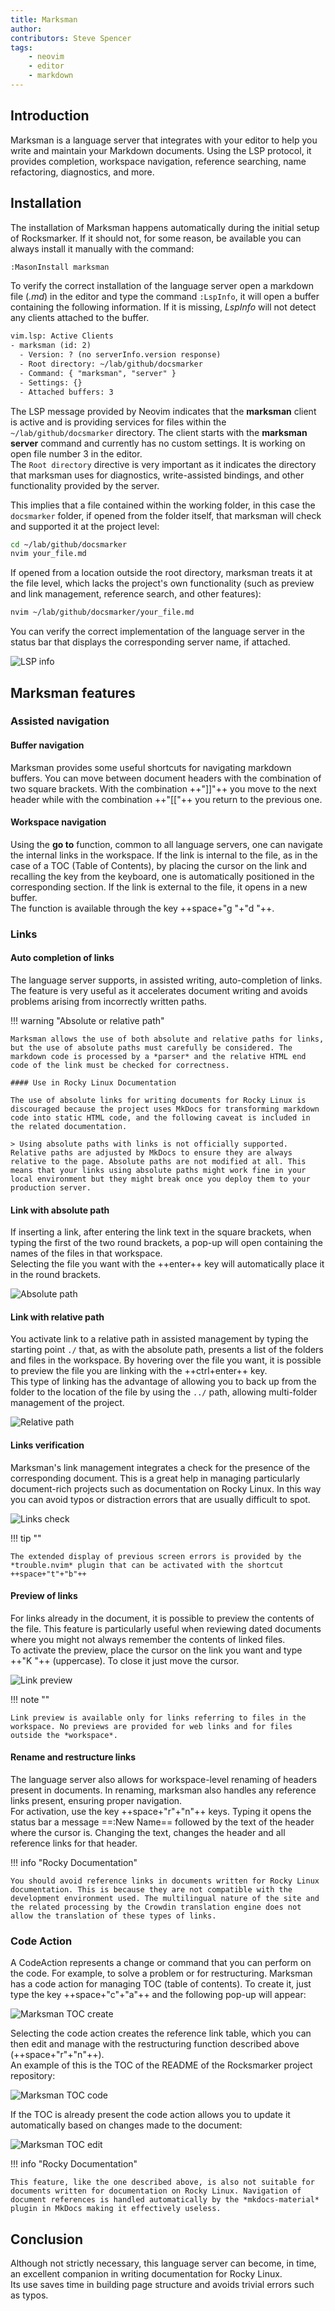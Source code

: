 ```yaml
---
title: Marksman
author: 
contributors: Steve Spencer
tags:
    - neovim
    - editor
    - markdown
---
```


## Introduction

Marksman is a language server that integrates with your editor to help you write and maintain your Markdown documents. Using the LSP protocol, it provides completion, workspace navigation, reference searching, name refactoring, diagnostics, and more.

## Installation

The installation of Marksman happens automatically during the initial setup of Rocksmarker. If it should not, for some reason, be available you can always install it manually with the command:

```txt
:MasonInstall marksman
```

To verify the correct installation of the language server open a markdown file (*.md*) in the editor and type the command `:LspInfo`, it will open a buffer containing the following information. If it is missing, *LspInfo* will not detect any clients attached to the buffer.

```txt
vim.lsp: Active Clients
- marksman (id: 2)
  - Version: ? (no serverInfo.version response)
  - Root directory: ~/lab/github/docsmarker
  - Command: { "marksman", "server" }
  - Settings: {}
  - Attached buffers: 3
```

The LSP message provided by Neovim indicates that the **marksman** client is active and is providing services for files within the `~/lab/github/docsmarker` directory. The client starts with the **marksman server** command and currently has no custom settings. It is working on open file number 3 in the editor.  
The `Root directory` directive is very important as it indicates the directory that marksman uses for diagnostics, write-assisted bindings, and other functionality provided by the server.

This implies that a file contained within the working folder, in this case the `docsmarker` folder, if opened from the folder itself, that marksman will check and supported it at the project level:

```bash
cd ~/lab/github/docsmarker
nvim your_file.md
```

If opened from a location outside the root directory, marksman treats it at the file level, which lacks the project's own functionality (such as preview and link management, reference search, and other features):

```bash
nvim ~/lab/github/docsmarker/your_file.md
```

You can verify the correct implementation of the language server in the status bar that displays the corresponding server name, if attached.

![LSP info](../assets/images/lsp-info.png)

## Marksman features

### Assisted navigation

#### Buffer navigation

Marksman provides some useful shortcuts for navigating markdown buffers. You can move between document headers with the combination of two square brackets. With the combination ++"]]"++ you move to the next header while with the combination ++"[["++ you return to the previous one.

#### Workspace navigation

Using the **go to** function, common to all language servers, one can navigate the internal links in the workspace. If the link is internal to the file, as in the case of a TOC (Table of Contents), by placing the cursor on the link and recalling the key from the keyboard, one is automatically positioned in the corresponding section. If the link is external to the file, it opens in a new buffer.  
The function is available through the key ++space+"g "+"d "++.

### Links

#### Auto completion of links

The language server supports, in assisted writing, auto-completion of links. The feature is very useful as it accelerates document writing and avoids problems arising from incorrectly written paths.

!!! warning "Absolute or relative path"

    Marksman allows the use of both absolute and relative paths for links, but the use of absolute paths must carefully be considered. The markdown code is processed by a *parser* and the relative HTML end code of the link must be checked for correctness.

    #### Use in Rocky Linux Documentation

    The use of absolute links for writing documents for Rocky Linux is discouraged because the project uses MkDocs for transforming markdown code into static HTML code, and the following caveat is included in the related documentation.

    > Using absolute paths with links is not officially supported. Relative paths are adjusted by MkDocs to ensure they are always relative to the page. Absolute paths are not modified at all. This means that your links using absolute paths might work fine in your local environment but they might break once you deploy them to your production server.

#### Link with absolute path

If inserting a link, after entering the link text in the square brackets, when typing the first of the two round brackets, a pop-up will open containing the names of the files in that workspace.  
Selecting the file you want with the ++enter++ key will automatically place it in the round brackets.

![Absolute path](../assets/images/marksman-absolute-path.png)

#### Link with relative path

You activate link to a relative path in assisted management by typing the starting point `./` that, as with the absolute path, presents a list of the folders and files in the workspace. By hovering over the file you want, it is possible to preview the file you are linking with the ++ctrl+enter++ key.  
This type of linking has the advantage of allowing you to back up from the folder to the location of the file by using the `../` path, allowing multi-folder management of the project.

![Relative path](../assets/images/marksman-relative-path.png)

#### Links verification

Marksman's link management integrates a check for the presence of the corresponding document. This is a great help in managing particularly document-rich projects such as documentation on Rocky Linux.
In this way you can avoid typos or distraction errors that are usually difficult to spot.

![Links check](../assets/images/marksman-check-link.png)

!!! tip ""

    The extended display of previous screen errors is provided by the *trouble.nvim* plugin that can be activated with the shortcut ++space+"t"+"b"++

#### Preview of links

For links already in the document, it is possible to preview the contents of the file. This feature is particularly useful when reviewing dated documents where you might not always remember the contents of linked files.  
To activate the preview, place the cursor on the link you want and type ++"K "++ (uppercase). To close it just move the cursor.

![Link preview](../assets/images/marksman-link-preview.png)

!!! note ""

    Link preview is available only for links referring to files in the workspace. No previews are provided for web links and for files outside the *workspace*.

#### Rename and restructure links

The language server also allows for workspace-level renaming of headers present in documents. In renaming, marksman also handles any reference links present, ensuring proper navigation.  
For activation, use the key ++space+"r"+"n"++ keys. Typing it opens the status bar a message ==:New Name== followed by the text of the header where the cursor is. Changing the text, changes the header and all reference links for that header.

!!! info "Rocky Documentation"

    You should avoid reference links in documents written for Rocky Linux documentation. This is because they are not compatible with the development environment used. The multilingual nature of the site and the related processing by the Crowdin translation engine does not allow the translation of these types of links.

### Code Action

A CodeAction represents a change or command that you can perform on the code. For example, to solve a problem or for restructuring. Marksman has a code action for managing TOC (table of contents). To create it, just type the key ++space+"c"+"a"++ and the following pop-up will appear:

![Marksman TOC create](../assets/images/marksman-create-toc.png)

Selecting the code action creates the reference link table, which you can then edit and manage with the restructuring function described above (++space+"r"+"n"++).  
An example of this is the TOC of the README of the Rocksmarker project repository:

![Marksman TOC code](../assets/images/marksman-toc-code.png)

If the TOC is already present the code action allows you to update it automatically based on changes made to the document:

![Marksman TOC edit](../assets/images/marksman-toc.png)

!!! info "Rocky Documentation"

    This feature, like the one described above, is also not suitable for documents written for documentation on Rocky Linux. Navigation of document references is handled automatically by the *mkdocs-material* plugin in MkDocs making it effectively useless.

## Conclusion

Although not strictly necessary, this language server can become, in time, an excellent companion in writing documentation for Rocky Linux.  
Its use saves time in building page structure and avoids trivial errors such as typos.

